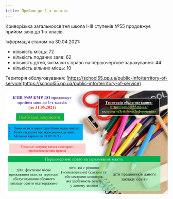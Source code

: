 ```yaml
---
title: Прийом до 1-х класів
---
```


Криворізька загальноосвітня школа І-ІІІ ступенів №55 продовжує прийом заяв до 1-х класів.

Інформація станом на 30.04.2021:

- кількість місць: 72
- кількість поданих заяв: 62
- кількість дітей, які мають право на першочергове зарахування: 44
- кількість вільних місць: 10

Територія обслуговування: [https://school55.pp.ua/public-info/territory-of-service](https://school55.pp.ua/public-info/territory-of-service)

![](image.jpg)
